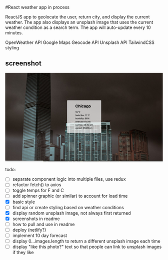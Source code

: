 #React weather app in process 

ReactJS app to geolocate the user, return city, and display the current weather. The app also displays an unsplash image that uses the current weather condition as a search term. The app will auto-update every 10 minutes.

OpenWeather API
Google Maps Geocode API
Unsplash API
TailwindCSS styling

## screenshot
![Weather App](public/Screen_Shot.png) 


todo:
- [ ] separate component logic into multiple files, use redux
- [ ] refactor fetch() to axios
- [ ] toggle temps for F and C
- [ ] add spinner graphic (or similar) to account for load time
- [x] basic style
- [ ] find api or create styling based on weather conditions
- [x] display random unsplash image, not always first returned
- [x] screenshots in readme
- [ ] how to pull and use in readme
- [ ] deploy (netlify?)
- [ ] implement 10 day forecast
- [ ] display 0...images.length to return a different unsplash image each time 
- [ ] display "like this photo?" text so that people can link to unsplash images if they like
